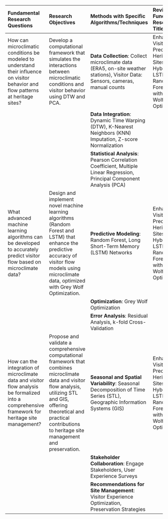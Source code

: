 | Fundamental Research Questions                                                                                                                    | Research Objectives                                                                                                                                                                                                                           | Methods with Specific Algorithms/Techniques                                                                                    | Revised Fundamental Research Title                                                                                      |
|:--------------------------------------------------------------------------------------------------------------------------------------------------|:----------------------------------------------------------------------------------------------------------------------------------------------------------------------------------------------------------------------------------------------|:-------------------------------------------------------------------------------------------------------------------------------|:------------------------------------------------------------------------------------------------------------------------|
| How can microclimatic conditions be modeled to understand their influence on visitor behavior and flow patterns at heritage sites?                | Develop a computational framework that simulates the interactions between microclimatic conditions and visitor behavior using DTW and PCA.                                                                                                    | **Data Collection**: Collect microclimate data (ERA5, on-site weather stations), Visitor Data: Sensors, cameras, manual counts | Enhancing Visitor Flow Prediction at Heritage Sites Using a Hybrid LSTM-Random Forest Model with Grey Wolf Optimization |
|                                                                                                                                                   |                                                                                                                                                                                                                                               | **Data Integration**: Dynamic Time Warping (DTW), K-Nearest Neighbors (KNN) Imputation, Z-score Normalization                  |                                                                                                                         |
|                                                                                                                                                   |                                                                                                                                                                                                                                               | **Statistical Analysis**: Pearson Correlation Coefficient, Multiple Linear Regression, Principal Component Analysis (PCA)      |                                                                                                                         |
| What advanced machine learning algorithms can be developed to accurately predict visitor flow based on microclimate data?                         | Design and implement novel machine learning algorithms (Random Forest and LSTM) that enhance the predictive accuracy of visitor flow models using microclimate data, optimized with Grey Wolf Optimization.                                   | **Predictive Modeling**: Random Forest, Long Short-Term Memory (LSTM) Networks                                                 | Enhancing Visitor Flow Prediction at Heritage Sites Using a Hybrid LSTM-Random Forest Model with Grey Wolf Optimization |
|                                                                                                                                                   |                                                                                                                                                                                                                                               | **Optimization**: Grey Wolf Optimization                                                                                       |                                                                                                                         |
|                                                                                                                                                   |                                                                                                                                                                                                                                               | **Error Analysis**: Residual Analysis, k-fold Cross-Validation                                                                 |                                                                                                                         |
| How can the integration of microclimate data and visitor flow analysis be formalized into a comprehensive framework for heritage site management? | Propose and validate a comprehensive computational framework that combines microclimate data and visitor flow analysis, utilizing STL and GIS, offering theoretical and practical contributions to heritage site management and preservation. | **Seasonal and Spatial Variability**: Seasonal Decomposition of Time Series (STL), Geographic Information Systems (GIS)        | Enhancing Visitor Flow Prediction at Heritage Sites Using a Hybrid LSTM-Random Forest Model with Grey Wolf Optimization |
|                                                                                                                                                   |                                                                                                                                                                                                                                               | **Stakeholder Collaboration**: Engage Stakeholders, User Experience Surveys                                                    |                                                                                                                         |
|                                                                                                                                                   |                                                                                                                                                                                                                                               | **Recommendations for Site Management**: Visitor Experience Optimization, Preservation Strategies                              |                                                                                                                         |
